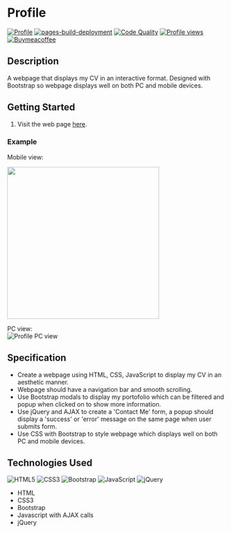 # Profile
[![Profile](https://img.shields.io/website-up-down-green-red/https/danieltsiang.github.io.svg)](https://danieltsiang.github.io/)
[![pages-build-deployment](https://github.com/DanielTsiang/danieltsiang.github.io/actions/workflows/pages/pages-build-deployment/badge.svg)](https://github.com/DanielTsiang/danieltsiang.github.io/actions/workflows/pages/pages-build-deployment)
[![Code Quality](https://img.shields.io/lgtm/grade/javascript/github/DanielTsiang/danieltsiang.github.io?label=code%20quality&logo=code%20quality)](https://lgtm.com/projects/g/DanielTsiang/danieltsiang.github.io/context:javascript)
[![Profile views](https://gpvc.arturio.dev/danieltsiang)](https://gpvc.arturio.dev/danieltsiang)
[![Buymeacoffee](https://badgen.net/badge/icon/buymeacoffee?icon=buymeacoffee&label)](https://www.buymeacoffee.com/dantsiang8)

## Description
A webpage that displays my CV in an interactive format. Designed with Bootstrap so webpage displays well on both PC and mobile devices.

## Getting Started
1. Visit the web page [here](https://danieltsiang.github.io).

### Example
Mobile view:
<p align="left">
  <img width="350" src="https://user-images.githubusercontent.com/74436899/127509762-58724de5-5bce-4015-9a43-fa5ac517c308.png">
</p>

PC view:<br>
![Profile PC view](https://user-images.githubusercontent.com/74436899/127509824-2713ee3d-c0f7-4a4f-afaf-6ee568d50f4b.png "Profile - PC view")

## Specification
* Create a webpage using HTML, CSS, JavaScript to display my CV in an aesthetic manner.
* Webpage should have a navigation bar and smooth scrolling.
* Use Bootstrap modals to display my portofolio which can be filtered and popup when clicked on to show more information.
* Use jQuery and AJAX to create a 'Contact Me' form, a popup should display a 'success' or 'error' message on the same page when user submits form.
* Use CSS with Bootstrap to style webpage which displays well on both PC and mobile devices.

## Technologies Used
![HTML5](https://img.shields.io/badge/html5-%23E34F26.svg?logo=html5&logoColor=white)
![CSS3](https://img.shields.io/badge/css3-%231572B6.svg?logo=css3&logoColor=white)
![Bootstrap](https://img.shields.io/badge/bootstrap-%23563D7C.svg?logo=bootstrap&logoColor=white)
![JavaScript](https://img.shields.io/badge/javascript-%23323330.svg?logo=javascript&logoColor=%23F7DF1E)
![jQuery](https://img.shields.io/badge/jquery-%230769AD.svg?logo=jquery&logoColor=white)

* HTML
* CSS3
* Bootstrap
* Javascript with AJAX calls
* jQuery
